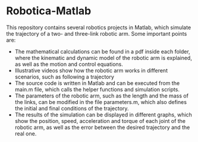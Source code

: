 # Robotica-Matlab

This repository contains several robotics projects in Matlab, which simulate the trajectory of a two- and three-link robotic arm. Some important points are:
- The mathematical calculations can be found in a pdf inside each folder, where the kinematic and dynamic model of the robotic arm is explained, as well as the motion and control equations.
- Illustrative videos show how the robotic arm works in different scenarios, such as following a trajectory
- The source code is written in Matlab and can be executed from the main.m file, which calls the helper functions and simulation scripts.
- The parameters of the robotic arm, such as the length and the mass of the links, can be modified in the file parameters.m, which also defines the initial and final conditions of the trajectory.
- The results of the simulation can be displayed in different graphs, which show the position, speed, acceleration and torque of each joint of the robotic arm, as well as the error between the desired trajectory and the real one.
